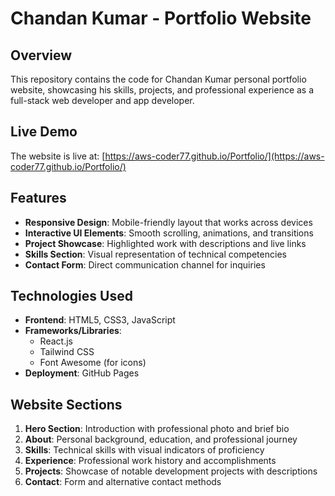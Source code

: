 # Chandan Kumar - Portfolio Website

## Overview
This repository contains the code for Chandan Kumar personal portfolio website, showcasing his skills, projects, and professional experience as a full-stack web developer and app developer.

## Live Demo
The website is live at: [https://aws-coder77.github.io/Portfolio/](https://aws-coder77.github.io/Portfolio/)

## Features
- **Responsive Design**: Mobile-friendly layout that works across devices
- **Interactive UI Elements**: Smooth scrolling, animations, and transitions
- **Project Showcase**: Highlighted work with descriptions and live links
- **Skills Section**: Visual representation of technical competencies
- **Contact Form**: Direct communication channel for inquiries

## Technologies Used
- **Frontend**: HTML5, CSS3, JavaScript
- **Frameworks/Libraries**: 
  - React.js
  - Tailwind CSS
  - Font Awesome (for icons)
- **Deployment**: GitHub Pages

## Website Sections
1. **Hero Section**: Introduction with professional photo and brief bio
2. **About**: Personal background, education, and professional journey
3. **Skills**: Technical skills with visual indicators of proficiency
4. **Experience**: Professional work history and accomplishments
5. **Projects**: Showcase of notable development projects with descriptions
6. **Contact**: Form and alternative contact methods
